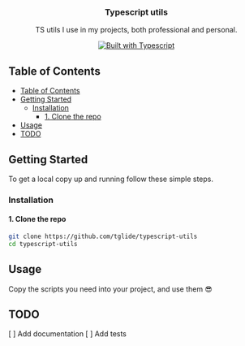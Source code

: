 <p align="center">
  <h3 align="center">Typescript utils</h3>
  <p align="center">
    TS utils I use in my projects, both professional and personal.
  </p>
  <p align="center">
    <a href="https://www.typescriptlang.org/">
      <img src="https://img.shields.io/badge/types-typescript-%23007ACC?style=for-the-badge&logo=typescript" alt="Built with Typescript">
    </a>
  </p>
</p>


## Table of Contents

- [Table of Contents](#table-of-contents)
- [Getting Started](#getting-started)
  - [Installation](#installation)
    - [1. Clone the repo](#1-clone-the-repo)
- [Usage](#usage)
- [TODO](#todo)

## Getting Started

To get a local copy up and running follow these simple steps.

### Installation

#### 1. Clone the repo

```sh
git clone https://github.com/tglide/typescript-utils
cd typescript-utils
```

## Usage

Copy the scripts you need into your project, and use them 😎

## TODO

[ ] Add documentation
[ ] Add tests 


